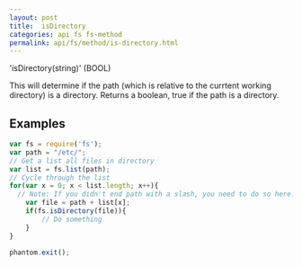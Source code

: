 ```yaml
---
layout: post
title:  isDirectory
categories: api fs fs-method
permalink: api/fs/method/is-directory.html
---
```


'isDirectory(string)' (BOOL)

This will determine if the path (which is relative to the currtent working directory) is a directory.  Returns a boolean, true if the path is a directory.

## Examples

```javascript
var fs = require('fs');
var path = "/etc/";
// Get a list all files in directory
var list = fs.list(path);
// Cycle through the list
for(var x = 0; x < list.length; x++){
  // Note: If you didn't end path with a slash, you need to do so here.
	var file = path + list[x];
	if(fs.isDirectory(file)){
		// Do something
	}
}

phantom.exit();
```








